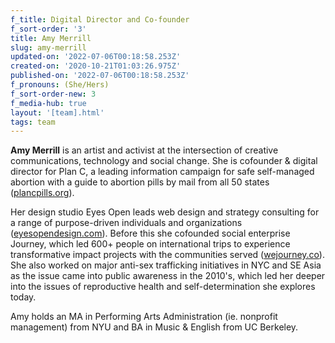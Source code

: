 ```yaml
---
f_title: Digital Director and Co-founder
f_sort-order: '3'
title: Amy Merrill
slug: amy-merrill
updated-on: '2022-07-06T00:18:58.253Z'
created-on: '2020-10-21T01:03:26.975Z'
published-on: '2022-07-06T00:18:58.253Z'
f_pronouns: (She/Hers)
f_sort-order-new: 3
f_media-hub: true
layout: '[team].html'
tags: team
---
```


‍**Amy Merrill** is an artist and activist at the intersection of creative communications, technology and social change. She is cofounder & digital director for Plan C, a leading information campaign for safe self-managed abortion with a guide to abortion pills by mail from all 50 states ([plancpills.org](https://plancpills.org/)).

Her design studio Eyes Open leads web design and strategy consulting for a range of purpose-driven individuals and organizations ([eyesopendesign.com](https://eyesopendesign.com/)). Before this she cofounded social enterprise Journey, which led 600+ people on international trips to experience transformative impact projects with the communities served ([wejourney.co](https://wejourney.co/)). She also worked on major anti-sex trafficking initiatives in NYC and SE Asia as the issue came into public awareness in the 2010's, which led her deeper into the issues of reproductive health and self-determination she explores today.

Amy holds an MA in Performing Arts Administration (ie. nonprofit management) from NYU and BA in Music & English from UC Berkeley.
